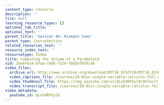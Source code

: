 ```yaml
---
content_type: resource
description: ''
file: null
learning_resource_types: []
optional_tab_title: ''
optional_text: ''
parent_title: 'Session 46: Riemann Sums'
parent_type: CourseSection
related_resources_text: ''
resource_index_text: ''
resourcetype: Video
title: Computing the Volume of a Paraboloid
uid: 2be6fe1d-b7aa-c6db-f229-f8d5bf83dca0
video_files:
  archive_url: http://www.archive.org/download/MIT18_01SCF10/MIT18_01SCF10Rec_37_300k.mp4
  video_captions_file: /courses/18-01sc-single-variable-calculus-fall-2010/77cdbafeeaf153bcb16c3611c223ea0e_QLo5dRFEyl8.vtt
  video_thumbnail_file: https://img.youtube.com/vi/QLo5dRFEyl8/default.jpg
  video_transcript_file: /courses/18-01sc-single-variable-calculus-fall-2010/3f20ab5bded6eb7dfe21ecc3f417eabc_QLo5dRFEyl8.pdf
video_metadata:
  youtube_id: QLo5dRFEyl8
---
```

